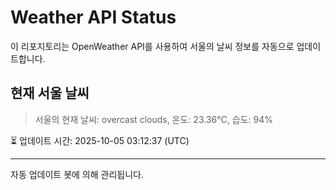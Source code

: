 
# Weather API Status

이 리포지토리는 OpenWeather API를 사용하여 서울의 날씨 정보를 자동으로 업데이트합니다.

## 현재 서울 날씨
> 서울의 현재 날씨: overcast clouds, 온도: 23.36°C, 습도: 94%

⏳ 업데이트 시간: 2025-10-05 03:12:37 (UTC)

---
자동 업데이트 봇에 의해 관리됩니다.
